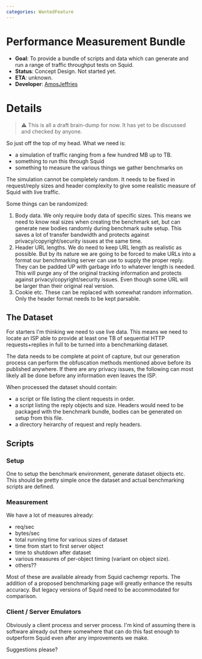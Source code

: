 ```yaml
---
categories: WantedFeature
---
```

# Performance Measurement Bundle

- **Goal**: To provide a bundle of scripts and data which can generate
  and run a range of traffic throughput tests on Squid.
- **Status**: Concept Design. Not started yet.
- **ETA**: unknown.
- **Developer**: [AmosJeffries](/AmosJeffries)

# Details

> :warning:
    This is all a draft brain-dump for now. It has yet to be discussed
    and checked by anyone.

So just off the top of my head. What we need is:

- a simulation of traffic ranging from a few hundred MB up to TB.
- something to run this through Squid
- something to measure the various things we gather benchmarks on

The simulation cannot be completely random. It needs to be fixed in
request/reply sizes and header complexity to give some realistic measure
of Squid with live traffic.

Some things can be randomized:

1. Body data. We only require body data of specific sizes. This means
    we need to know real sizes when creating the benchmark set, but can
    generate new bodies randomly during benchmark suite setup. This
    saves a lot of transfer bandwidth and protects against
    privacy/copyright/security issues at the same time.
1. Header URL lengths. We do need to keep URL length as realistic as
    possible. But by its nature we are going to be forced to make URLs
    into a format our benchmarking server can use to supply the proper
    reply. They can be padded UP with garbage info to whatever length is
    needed. This will purge any of the original tracking information and
    protects against privacy/copyright/security issues. Even though some
    URL will be larger than their original real version.
1. Cookie etc. These can be replaced with somewhat random information.
    Only the header format needs to be kept parsable.

## The Dataset

For starters I'm thinking we need to use live data. This means we need
to locate an ISP able to provide at least one TB of sequential HTTP
requests+replies in full to be turned into a benchmarking dataset.

The data needs to be complete at point of capture, but our generation
process can perform the obfuscation methods mentioned above before its
published anywhere. If there are any privacy issues, the following can
most likely all be done before any information even leaves the ISP.

When processed the dataset should contain:

- a script or file listing the client requests in order.
- a script listing the reply objects and size. Headers would need to
  be packaged with the benchmark bundle, bodies can be generated on
  setup from this file.
- a directory heirarchy of request and reply headers.

## Scripts

### Setup

One to setup the benchmark environment, generate dataset objects etc.
This should be pretty simple once the dataset and actual benchmarking
scripts are defined.

### Measurement

We have a lot of measures already:

- req/sec
- bytes/sec
- total running time for various sizes of dataset
- time from start to first server object
- time to shutdown after dataset
- various measures of per-object timing (variant on object size).
- others??

Most of these are available already from Squid cachemgr reports. The
addition of a proposed benchmarking page will greatly enhance the
results accuracy. But legacy versions of Squid need to be accommodated
for comparison.

### Client / Server Emulators

Obviously a client process and server process. I'm kind of assuming
there is software already out there somewhere that can do this fast
enough to outperform Squid even after any improvements we make.

Suggestions please?
